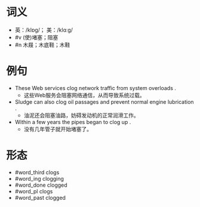 # 词义
- 英：/klɒɡ/； 美：/klɑːɡ/
- #v (使)堵塞；阻塞
- #n 木屐；木底鞋；木鞋
# 例句
- These Web services clog network traffic from system overloads .
	- 这些Web服务会阻塞网络通信，从而导致系统过载。
- Sludge can also clog oil passages and prevent normal engine lubrication .
	- 油泥还会阻塞油路，妨碍发动机的正常润滑工作。
- Within a few years the pipes began to clog up .
	- 没有几年管子就开始堵塞了。
# 形态
- #word_third clogs
- #word_ing clogging
- #word_done clogged
- #word_pl clogs
- #word_past clogged
